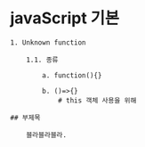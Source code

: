 # javaScript 기본


    1. Unknown function

        1.1. 종류 

            a. function(){}

            b. ()=>{}
                # this 객체 사용을 위해 

    ## 부제목

        블라블라블라.